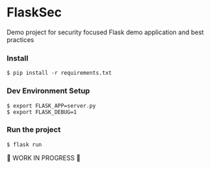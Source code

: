 # FlaskSec
Demo project for security focused Flask demo application and best practices

### Install
```
$ pip install -r requirements.txt
```

### Dev Environment Setup
```
$ export FLASK_APP=server.py
$ export FLASK_DEBUG=1
```

### Run the project
```
$ flask run
```

:construction: WORK IN PROGRESS :construction:
